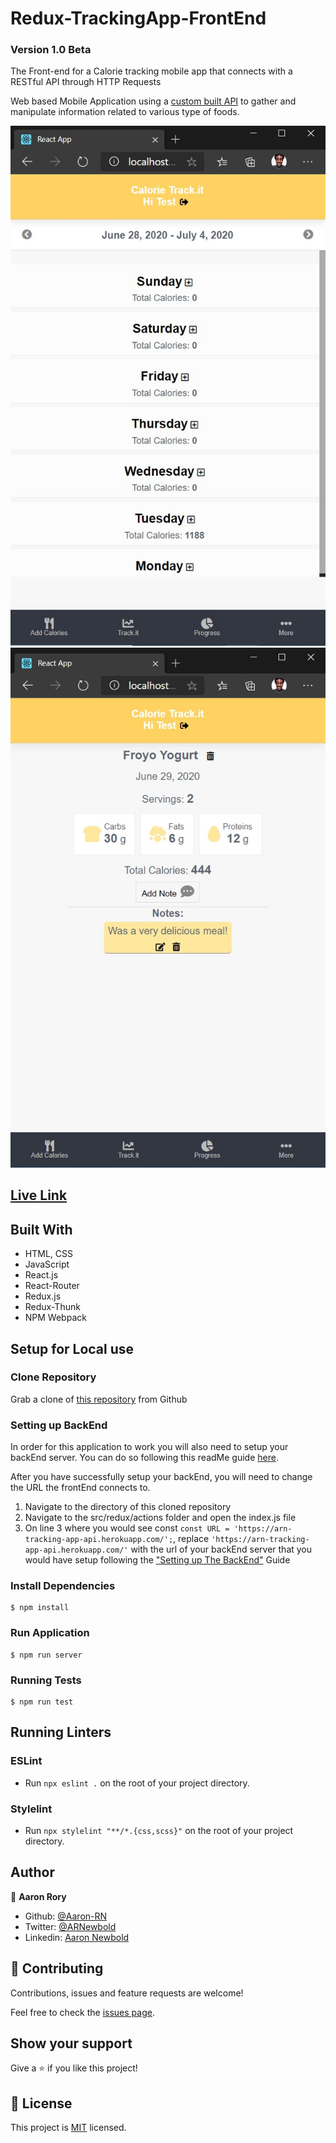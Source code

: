 # Redux-TrackingApp-FrontEnd
### Version 1.0 Beta
The Front-end for a Calorie tracking mobile app that connects with a RESTful API through HTTP Requests

Web based Mobile Application using a [custom built API](https://github.com/Aaron-RN/ROR-TrackingApp-API) to gather and manipulate information related to various type of foods.

![screenshot](./screenshot.jpg)
![screenshot](./screenshot2.jpg)

## [Live Link](https://arn-tracking-app.herokuapp.com/login)

## Built With

- HTML, CSS
- JavaScript
- React.js
- React-Router
- Redux.js
- Redux-Thunk
- NPM Webpack

## Setup for Local use

### Clone Repository

Grab a clone of [this repository](https://github.com/Aaron-RN/Redux-TrackingApp-FrontEnd/tree/v1.0b) from Github

### Setting up BackEnd

In order for this application to work you will also need to setup your backEnd server. You can do so following this readMe guide [here](https://github.com/Aaron-RN/ROR-TrackingApp-API/tree/models-controllers).

After you have successfully setup your backEnd, you will need to change the URL the frontEnd connects to.

1. Navigate to the directory of this cloned repository
2. Navigate to the src/redux/actions folder and open the index.js file
1. On line 3 where you would see const ```const URL = 'https://arn-tracking-app-api.herokuapp.com/';```, replace ```'https://arn-tracking-app-api.herokuapp.com/'``` with the url of your backEnd server that you would have setup following the ["Setting up The BackEnd"](https://github.com/Aaron-RN/ROR-TrackingApp-API/tree/models-controllers) Guide

### Install Dependencies

```
$ npm install
```

### Run Application

```
$ npm run server
```

### Running Tests

```
$ npm run test
```

## Running Linters

### ESLint
- Run `npx eslint .` on the root of your project directory.

### Stylelint
- Run `npx stylelint "**/*.{css,scss}"` on the root of your project directory.


## Author

👤 **Aaron Rory**

- Github: [@Aaron-RN](https://github.com/Aaron-RN)
- Twitter: [@ARNewbold](https://twitter.com/ARNewbold)
- Linkedin: [Aaron Newbold](https://www.linkedin.com/in/aaron-newbold-1b9233187/)

## 🤝 Contributing

Contributions, issues and feature requests are welcome!

Feel free to check the [issues page](issues/).

## Show your support

Give a ⭐️ if you like this project!

## 📝 License

This project is [MIT](lic.url) licensed.